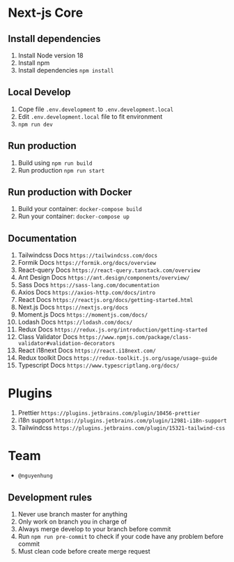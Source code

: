 # Next-js Core

## Install dependencies

1. Install Node version 18
2. Install npm
3. Install dependencies
   `npm install`

## Local Develop

1. Cope file `.env.development` to `.env.development.local`
2. Edit `.env.development.local` file to fit environment
3. `npm run dev`

## Run production

1. Build using `npm run build`
2. Run production `npm run start`

## Run production with Docker

1. Build your container: `docker-compose build`
2. Run your container: `docker-compose up`

## Documentation

1. Tailwindcss Docs `https://tailwindcss.com/docs`
2. Formik Docs `https://formik.org/docs/overview`
3. React-query Docs `https://react-query.tanstack.com/overview`
4. Ant Design Docs `https://ant.design/components/overview/`
5. Sass Docs `https://sass-lang.com/documentation`
6. Axios Docs `https://axios-http.com/docs/intro`
7. React Docs `https://reactjs.org/docs/getting-started.html`
8. Next.js Docs `https://nextjs.org/docs`
9. Moment.js Docs `https://momentjs.com/docs/`
10. Lodash Docs `https://lodash.com/docs/`
11. Redux Docs `https://redux.js.org/introduction/getting-started`
12. Class Validator Docs `https://www.npmjs.com/package/class-validator#validation-decorators`
13. React i18next Docs `https://react.i18next.com/`
14. Redux toolkit Docs `https://redux-toolkit.js.org/usage/usage-guide`
15. Typescript Docs `https://www.typescriptlang.org/docs/`

# Plugins

1. Prettier `https://plugins.jetbrains.com/plugin/10456-prettier`
2. i18n support `https://plugins.jetbrains.com/plugin/12981-i18n-support`
3. Tailwindcss `https://plugins.jetbrains.com/plugin/15321-tailwind-css`

# Team

- `@nguyenhung`

## Development rules

1. Never use branch master for anything
2. Only work on branch you in charge of
3. Always merge develop to your branch before commit
4. Run `npm run pre-commit` to check if your code have any problem before commit
5. Must clean code before create merge request
